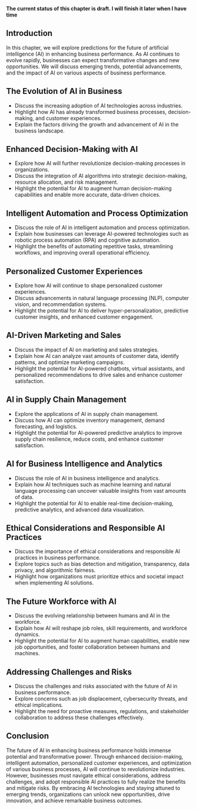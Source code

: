 **The current status of this chapter is draft. I will finish it later when I have time**

Introduction
------------

In this chapter, we will explore predictions for the future of artificial intelligence (AI) in enhancing business performance. As AI continues to evolve rapidly, businesses can expect transformative changes and new opportunities. We will discuss emerging trends, potential advancements, and the impact of AI on various aspects of business performance.

The Evolution of AI in Business
-------------------------------

* Discuss the increasing adoption of AI technologies across industries.
* Highlight how AI has already transformed business processes, decision-making, and customer experiences.
* Explain the factors driving the growth and advancement of AI in the business landscape.

Enhanced Decision-Making with AI
--------------------------------

* Explore how AI will further revolutionize decision-making processes in organizations.
* Discuss the integration of AI algorithms into strategic decision-making, resource allocation, and risk management.
* Highlight the potential for AI to augment human decision-making capabilities and enable more accurate, data-driven choices.

Intelligent Automation and Process Optimization
-----------------------------------------------

* Discuss the role of AI in intelligent automation and process optimization.
* Explain how businesses can leverage AI-powered technologies such as robotic process automation (RPA) and cognitive automation.
* Highlight the benefits of automating repetitive tasks, streamlining workflows, and improving overall operational efficiency.

Personalized Customer Experiences
---------------------------------

* Explore how AI will continue to shape personalized customer experiences.
* Discuss advancements in natural language processing (NLP), computer vision, and recommendation systems.
* Highlight the potential for AI to deliver hyper-personalization, predictive customer insights, and enhanced customer engagement.

AI-Driven Marketing and Sales
-----------------------------

* Discuss the impact of AI on marketing and sales strategies.
* Explain how AI can analyze vast amounts of customer data, identify patterns, and optimize marketing campaigns.
* Highlight the potential for AI-powered chatbots, virtual assistants, and personalized recommendations to drive sales and enhance customer satisfaction.

AI in Supply Chain Management
-----------------------------

* Explore the applications of AI in supply chain management.
* Discuss how AI can optimize inventory management, demand forecasting, and logistics.
* Highlight the potential for AI-powered predictive analytics to improve supply chain resilience, reduce costs, and enhance customer satisfaction.

AI for Business Intelligence and Analytics
------------------------------------------

* Discuss the role of AI in business intelligence and analytics.
* Explain how AI techniques such as machine learning and natural language processing can uncover valuable insights from vast amounts of data.
* Highlight the potential for AI to enable real-time decision-making, predictive analytics, and advanced data visualization.

Ethical Considerations and Responsible AI Practices
---------------------------------------------------

* Discuss the importance of ethical considerations and responsible AI practices in business performance.
* Explore topics such as bias detection and mitigation, transparency, data privacy, and algorithmic fairness.
* Highlight how organizations must prioritize ethics and societal impact when implementing AI solutions.

The Future Workforce with AI
----------------------------

* Discuss the evolving relationship between humans and AI in the workforce.
* Explain how AI will reshape job roles, skill requirements, and workforce dynamics.
* Highlight the potential for AI to augment human capabilities, enable new job opportunities, and foster collaboration between humans and machines.

Addressing Challenges and Risks
-------------------------------

* Discuss the challenges and risks associated with the future of AI in business performance.
* Explore concerns such as job displacement, cybersecurity threats, and ethical implications.
* Highlight the need for proactive measures, regulations, and stakeholder collaboration to address these challenges effectively.

Conclusion
----------

The future of AI in enhancing business performance holds immense potential and transformative power. Through enhanced decision-making, intelligent automation, personalized customer experiences, and optimization of various business processes, AI will continue to revolutionize industries. However, businesses must navigate ethical considerations, address challenges, and adopt responsible AI practices to fully realize the benefits and mitigate risks. By embracing AI technologies and staying attuned to emerging trends, organizations can unlock new opportunities, drive innovation, and achieve remarkable business outcomes.
